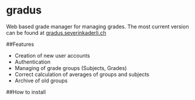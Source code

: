 # gradus
Web based grade manager for managing grades. The most current version can be found at [gradus.severinkaderli.ch](http://gradus.severinkaderli.ch)

##Features
* Creation of new user accounts
* Authentication
* Managing of grade groups (Subjects, Grades)
* Correct calculation of averages of groups and subjects
* Archive of old groups

##How to install
